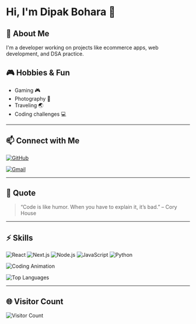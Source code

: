 # Hi, I'm Dipak Bohara 👋

## 🚀 About Me
I'm a developer working on projects like ecommerce apps, web development, and DSA practice.  


## 🎮 Hobbies & Fun
- Gaming 🎮
- Photography 📸
- Traveling 🌏
- Coding challenges 💻

---



## 📫 Connect with Me

[![GitHub](https://img.shields.io/badge/GitHub-@dipak0304-black?style=social&logo=github)](https://github.com/dipak0304)

[![Gmail](https://img.shields.io/badge/Gmail-dipakbohara019@gmail.com-red?style=social&logo=gmail)](mailto:dipakbohara019@gmail.com)

---
## 💬 Quote
> “Code is like humor. When you have to explain it, it’s bad.” – Cory House

---

## ⚡ Skills

![React](https://img.shields.io/badge/React-61DAFB?style=for-the-badge&logo=react&logoColor=black)
![Next.js](https://img.shields.io/badge/Next.js-000000?style=for-the-badge&logo=next.js&logoColor=white)
![Node.js](https://img.shields.io/badge/Node.js-339933?style=for-the-badge&logo=nodedotjs&logoColor=white)
![JavaScript](https://img.shields.io/badge/JavaScript-F7DF1E?style=for-the-badge&logo=javascript&logoColor=black)
![Python](https://img.shields.io/badge/Python-3776AB?style=for-the-badge&logo=python&logoColor=white)


![Coding Animation](https://media.giphy.com/media/13HgwGsXF0aiGY/giphy.gif)

![Top Languages](https://github-readme-stats.vercel.app/api/top-langs/?username=dipak0304&layout=compact)

---

## 🌐 Visitor Count
![Visitor Count](https://profile-counter.glitch.me/dipak0304/count.svg)










